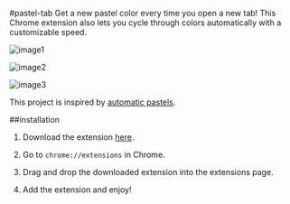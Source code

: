 #pastel-tab
Get a new pastel color every time you open a new tab! This Chrome extension also lets you cycle through colors automatically with a customizable speed.

![image1](http://i.imgur.com/zHuPOEP.png)

![image2](http://i.imgur.com/K4ObUlF.png)

![image3](http://i.imgur.com/EZPvsCB.png)

This project is inspired by [automatic pastels](http://automaticpastels.tumblr.com/).

##installation
1. Download the extension [here](https://github.com/williamyeny/pastel-tab/raw/master/pastel-tab.crx).

2. Go to `chrome://extensions` in Chrome.

3. Drag and drop the downloaded extension into the extensions page.

4. Add the extension and enjoy!